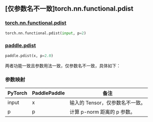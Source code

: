 ## [仅参数名不一致]torch.nn.functional.pdist

### [torch.nn.functional.pdist](https://pytorch.org/docs/stable/generated/torch.nn.functional.pdist.html#torch.nn.functional.pdist)

```python
torch.nn.functional.pdist(input, p=2)
```

### [paddle.pdist](https://www.paddlepaddle.org.cn/documentation/docs/zh/develop/api/paddle/pdist_cn.html)

```python
paddle.pdist(x, p=2.0)
```

两者功能一致且参数用法一致，仅参数名不一致，具体如下：

### 参数映射

| PyTorch | PaddlePaddle | 备注                            |
| ------- | ------------ | ------------------------------- |
| input   | x            | 输入的 Tensor，仅参数名不一致。 |
| p       | p            | 计算 p-norm 距离的 p 参数。     |
